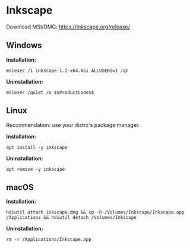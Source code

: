 # Inkscape
Download MSI/DMG: https://inkscape.org/release/

## Windows

**Installation:**
```
msiexec /i inkscape-1.2-x64.msi ALLUSERS=1 /qn
```

**Uninstallation:**
```
msiexec /quiet /x $$ProductCode$$
```

## Linux
Recommendation: use your distro's package manager.

**Installation:**
```
apt install -y inkscape
```

**Uninstallation:**
```
apt remove -y inkscape
```

## macOS
**Installation:**
```
hdiutil attach inkscape.dmg && cp -R /Volumes/Inkscape/Inkscape.app /Applications && hdiutil detach /Volumes/Inkscape
```

**Uninstallation:**
```
rm -r /Applications/Inkscape.app
```
